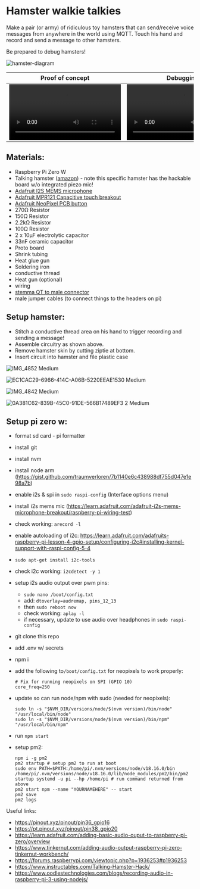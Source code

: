 # Hamster walkie talkies

Make a pair (or army) of ridiculous toy hamsters that can send/receive voice messages from anywhere in the world using MQTT. Touch his hand and record and send a message to other hamsters.

Be prepared to debug hamsters!

![hamster-diagram](https://github.com/traumverloren/hamster-walkie-talkie/assets/9959680/cb510b99-b6fe-473c-b431-5e8818b493fc)

| Proof of concept | Debugging |
| ------------- | ------------- |
| <video src="https://github.com/traumverloren/hamster-walkie-talkie/assets/9959680/c0ef765f-ef5b-4bef-a917-29b25162303e" /> | <video src="https://github.com/traumverloren/hamster-walkie-talkie/assets/9959680/2cb3c869-538c-4a12-9d18-d530f328e270" /> |


## Materials:
- Raspberry Pi Zero W
- Talking hamster ([amazon](https://amzn.eu/d/eBBaJ0Z)) - note this specific hamster has the hackable board w/o integrated piezo mic!
- [Adafruit I2S MEMS microphone](https://learn.adafruit.com/adafruit-i2s-mems-microphone-breakout/raspberry-pi-wiring-test)
- [Adafruit MPR121 Capacitive touch breakout](https://www.adafruit.com/product/4830)
- [Adafruit NeoPixel PCB button](https://www.adafruit.com/product/4776)
- 270Ω Resistor
- 150Ω Resistor
- 2.2kΩ Resistor
- 100Ω Resistor
- 2 x 10µF electrolytic capacitor
- 33nF ceramic capacitor
- Proto board
- Shrink tubing
- Heat glue gun
- Soldering iron
- conductive thread
- Heat gun (optional)
- wiring
- [stemma QT to male connector](https://www.adafruit.com/product/4209)
- male jumper cables (to connect things to the headers on pi)

## Setup hamster:
- Stitch a conductive thread area on his hand to trigger recording and sending a message!
- Assemble circuitry as shown above.
- Remove hamster skin by cutting ziptie at bottom.
- Insert circuit into hamster and file plastic case

![IMG_4852 Medium](https://github.com/traumverloren/hamster-walkie-talkie/assets/9959680/1ceb649a-0f48-425f-839c-f4df827385a3)

![EC1CAC29-6966-414C-A06B-5220EEAE1530 Medium](https://github.com/traumverloren/hamster-walkie-talkie/assets/9959680/0669f682-d379-4b13-b47c-bf56706bc798)

![IMG_4842 Medium](https://github.com/traumverloren/hamster-walkie-talkie/assets/9959680/6dd87338-6936-43e8-a13d-650c75d46ebb)

![0A381C62-839B-45C0-91DE-566B17489EF3 2 Medium](https://github.com/traumverloren/hamster-walkie-talkie/assets/9959680/d5fe9743-1867-4313-a5ff-eec1bea3343e)


## Setup pi zero w:

- format sd card - pi formatter
- install git
- install nvm
- install node arm (https://gist.github.com/traumverloren/7b1140e6c438988df755d047e1e98a7b)
- enable i2s & spi in `sudo raspi-config` (Interface options menu)
- install i2s mems mic (https://learn.adafruit.com/adafruit-i2s-mems-microphone-breakout/raspberry-pi-wiring-test)
- check working: `arecord -l`
- enable autoloading of i2c: https://learn.adafruit.com/adafruits-raspberry-pi-lesson-4-gpio-setup/configuring-i2c#installing-kernel-support-with-raspi-config-5-4
- `sudo apt-get install i2c-tools`
- check i2c working: `i2cdetect -y 1`
- setup i2s audio output over pwm pins:
  - `sudo nano /boot/config.txt`
  - add: `dtoverlay=audremap, pins_12_13`
  - then `sudo reboot now`
  - check working: `aplay -l`
  - if necessary, update to use audio over headphones in `sudo raspi-config`
- git clone this repo
- add .env w/ secrets
- npm i
- add the following to`/boot/config.txt` for neopixels to work properly:

  ```shell
  # Fix for running neopixels on SPI (GPIO 10)
  core_freq=250
  ```

- update so can run node/npm with sudo (needed for neopixels):

  ```shell
  sudo ln -s "$NVM_DIR/versions/node/$(nvm version)/bin/node" "/usr/local/bin/node"
  sudo ln -s "$NVM_DIR/versions/node/$(nvm version)/bin/npm" "/usr/local/bin/npm"
  ```

- run `npm start`
- setup pm2:
  ```shell
  npm i -g pm2
  pm2 startup # setup pm2 to run at boot
  sudo env PATH=$PATH:/home/pi/.nvm/versions/node/v18.16.0/bin /home/pi/.nvm/versions/node/v18.16.0/lib/node_modules/pm2/bin/pm2 startup systemd -u pi --hp /home/pi # run command returned from above
  pm2 start npm --name "YOURNAMEHERE" -- start
  pm2 save
  pm2 logs
  ```

Useful links:

- https://pinout.xyz/pinout/pin36_gpio16
- https://pt.pinout.xyz/pinout/pin38_gpio20
- https://learn.adafruit.com/adding-basic-audio-ouput-to-raspberry-pi-zero/overview
- https://www.tinkernut.com/adding-audio-output-raspberry-pi-zero-tinkernut-workbench/
- https://forums.raspberrypi.com/viewtopic.php?p=1936253#p1936253
- https://www.instructables.com/Talking-Hamster-Hack/
- https://www.oodlestechnologies.com/blogs/recording-audio-in-raspberry-pi-3-using-nodejs/
